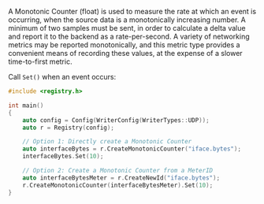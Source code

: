 A Monotonic Counter (float) is used to measure the rate at which an event is occurring, when the
source data is a monotonically increasing number. A minimum of two samples must be sent, in order to
calculate a delta value and report it to the backend as a rate-per-second. A variety of networking
metrics may be reported monotonically, and this metric type provides a convenient means of recording
these values, at the expense of a slower time-to-first metric.

Call `Set()` when an event occurs:

```cpp
#include <registry.h>

int main()
{
    auto config = Config(WriterConfig(WriterTypes::UDP));
    auto r = Registry(config);

    // Option 1: Directly create a Monotonic Counter
    auto interfaceBytes = r.CreateMonotonicCounter("iface.bytes");
    interfaceBytes.Set(10);

    // Option 2: Create a Monotonic Counter from a MeterID
    auto interfaceBytesMeter = r.CreateNewId("iface.bytes");
    r.CreateMonotonicCounter(interfaceBytesMeter).Set(10);
}
```
